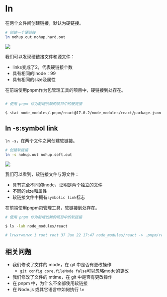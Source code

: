 # ln
在两个文件间创建链接，默认为硬链接。

```bash
# 创建一个硬链接
ln nohup.out nohup.hard.out
```

![](https://cdn.jsdelivr.net/gh/Merlin218/image-storage/picGo/202207170940534.png)

我们可以发现硬链接文件和源文件：
- links变成了2，代表硬链接个数
- 具有相同的Inode：99
- 具有相同的size及属性

在前端使用pnpm作为包管理工具的项目中，硬链接到处存在。

```bash

# 使用 pnpm 作为前端依赖的项目中的硬链接

$ stat node_modules/.pnpm/react@17.0.2/node_modules/react/package.json
```

## ln -s:symbol link

`ln -s`，在两个文件之间创建软链接。

```bash
# 创建软链接
ln -s nohup.out nohup.soft.out
```

![](https://cdn.jsdelivr.net/gh/Merlin218/image-storage/picGo/202207170948688.png)

我们可以看到，软链接文件与源文件：
- 具有完全不同的Inode，证明是两个独立的文件
- 不同的size和属性
- 软链接文件中拥有`symbolic link`标志

在前端使用pnpm包管理工具，软链接到处存在。

```bash
# 使用 pnpm 作为前端依赖的项目中的软链接

$ ls -lah node_modules/react

# lrwxrwxrwx 1 root root 37 Jun 22 17:47 node_modules/react -> .pnpm/react@17.0.2/node_modules/react
```

## 相关问题
- 我们修改了文件的 mode，在 git 中是否有更改操作
	- `git config core.fileMode false`可以忽略mode的更改
- 我们修改了文件的 mtime，在 git 中是否有更改操作
- 在 pnpm 中，为什么不全部使用软链接
- 在 Node.js 或其它语言中如何执行 `ln`